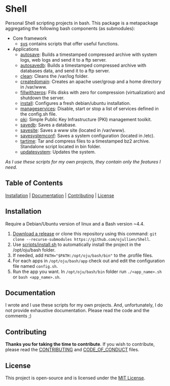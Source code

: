 # Shell

Personal Shell scripting projects in bash. This package is a metapackage aggregating the following bash components (as submodules):

- Core framework
  - [sys](https://github.com/ojullien/bash-sys) contains scripts that offer useful functions.
- Applications
  - [autosave](https://github.com/ojullien/bash-autosave): Builds a timestamped compressed archive with system logs, web logs and send it to a ftp server.
  - [autosavedb](https://github.com/ojullien/bash-autosavedb): Builds a timestamped compressed archive with databases data, and send it to a ftp server.
  - [clean](https://github.com/ojullien/bash-clean): Cleans the /var/log folder.
  - [createdomain](https://github.com/ojullien/bash-createdomain): Creates an apache user/group and a home directory in /var/www.
  - [fillwithzeros](https://github.com/ojullien/bash-fillwithzeros): Fills disks with zero for compression (virtualization) and shutdown the server.
  - [install](https://github.com/ojullien/bash-install): Configures a fresh debian/ubuntu installation.
  - [manageservices](https://github.com/ojullien/bash-manageservices): Disable, start or stop a list of services defined in the config.sh file.
  - [pki](https://github.com/ojullien/bash-pki): Simple Public Key Infrastructure (PKI) management toolkit.
  - [savedb](https://github.com/ojullien/bash-savedb): Saves a database.
  - [savesite](https://github.com/ojullien/bash-savesite): Saves a www site (located in /var/www).
  - [savesystemconf](https://github.com/ojullien/bash-savesystemconf): Saves a system configuration (located in /etc).
  - [tartime](https://github.com/ojullien/bash-tartime): Tar and compress files to a timestamped bz2 archive. Standalone script located in bin folder.
  - [updatesystem](https://github.com/ojullien/bash-updatesystem): Updates the system.

*As I use these scripts for my own projects, they contain only the features I need.*

## Table of Contents

[Installation](#installation) | [Documentation](#documentation) | [Contributing](#contributing) | [License](#license)

## Installation

Require a Debian/Ubuntu version of linux and a Bash version ~4.4.

1. [Download a release](https://github.com/ojullien/Shell/releases) or clone this repository using this command: `git clone --recurse-submodules https://github.com/ojullien/Shell`.
2. Use [scripts/install.sh](https://github.com/ojullien/Shell/tree/master/scripts) to automatically install the project in the /opt/oju/bash folder.
3. If needed, add `PATH="$PATH:/opt/oju/bash/bin"` to the .profile files.
4. For each apps in `/opt/oju/bash/app` check out and edit the configuration file named `config.sh`.
5. Run the app you want. In `/opt/oju/bash/bin` folder run `./<app_name>.sh` or `bash <app_name>.sh`.

## Documentation

I wrote and I use these scripts for my own projects. And, unfortunately, I do not provide exhaustive documentation. Please read the code and the comments ;)

## Contributing

**Thanks you for taking the time to contribute**. If you wish to contribute, please read the [CONTRIBUTING](CONTRIBUTING.md) and [CODE_OF_CONDUCT](CODE_OF_CONDUCT.md) files.

## License

This project is open-source and is licensed under the [MIT License](LICENSE).
